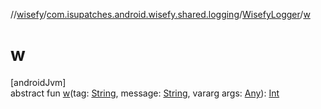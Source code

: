 //[wisefy](../../../index.md)/[com.isupatches.android.wisefy.shared.logging](../index.md)/[WisefyLogger](index.md)/[w](w.md)

# w

[androidJvm]\
abstract fun [w](w.md)(tag: [String](https://kotlinlang.org/api/latest/jvm/stdlib/kotlin/-string/index.html), message: [String](https://kotlinlang.org/api/latest/jvm/stdlib/kotlin/-string/index.html), vararg args: [Any](https://kotlinlang.org/api/latest/jvm/stdlib/kotlin/-any/index.html)): [Int](https://kotlinlang.org/api/latest/jvm/stdlib/kotlin/-int/index.html)
